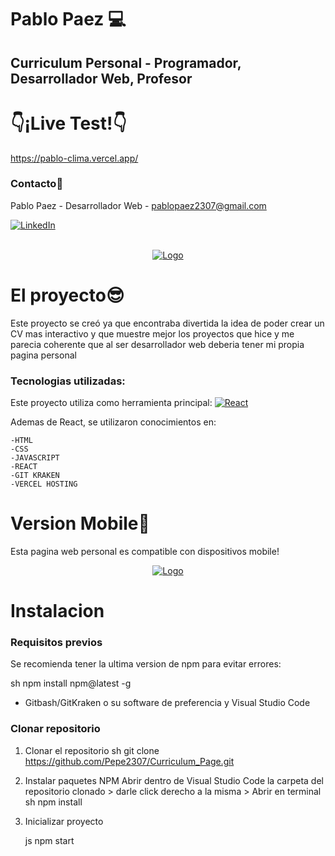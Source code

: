 # Pablo Paez 💻
## Curriculum Personal - Programador, Desarrollador Web, Profesor
# 👇¡Live Test!👇
https://pablo-clima.vercel.app/

### Contacto📩

Pablo Paez - Desarrollador Web - pablopaez2307@gmail.com

[![LinkedIn][linkedin-shield]][linkedin-url]


<br />
<div align="center">

  <a href="https://github.com/Pepe2307/Clima_React">
    <img src="src/assets/images/desktop.jpg" alt="Logo">
  </a>
</div>

# El proyecto😎

Este proyecto se creó ya que encontraba divertida la idea de poder crear un CV mas interactivo y que muestre mejor los proyectos que hice y me parecia coherente que al ser desarrollador web deberia tener mi propia pagina personal

### Tecnologias utilizadas:

Este proyecto utiliza como herramienta principal: 
[![React][React.js]][React-url]

Ademas de React, se utilizaron conocimientos en:

    -HTML
    -CSS
    -JAVASCRIPT
    -REACT
    -GIT KRAKEN
    -VERCEL HOSTING


# Version Mobile📱
Esta pagina web personal es compatible con dispositivos mobile!

<div align="center">

  <a href="https://github.com/Pepe2307/Clima_React">
    <img src="src/assets/images/mobile.jpg" alt="Logo">
  </a>
</div>




# Instalacion

### Requisitos previos

Se recomienda tener la ultima version de npm para evitar errores:

  sh
  npm install npm@latest -g
  
* Gitbash/GitKraken o su software de preferencia y Visual Studio Code

### Clonar repositorio


1. Clonar el repositorio
   sh
   git clone https://github.com/Pepe2307/Curriculum_Page.git
   
   
2. Instalar paquetes NPM
Abrir dentro de Visual Studio Code la carpeta del repositorio clonado > darle click derecho a la misma > Abrir en terminal
   sh
   npm install
   
   
3. Inicializar proyecto

   js
   npm start
   


<!-- LINKS -->

[linkedin-shield]: https://img.shields.io/badge/-LinkedIn-black.svg?style=for-the-badge&logo=linkedin&colorB=555
[linkedin-url]: https://www.linkedin.com/in/pablo-paez-t/
[React.js]: https://img.shields.io/badge/React-20232A?style=for-the-badge&logo=react&logoColor=61DAFB
[React-url]: https://reactjs.org/

